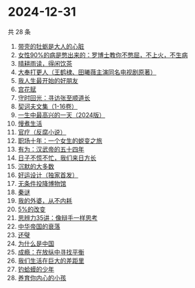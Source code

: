 # 2024-12-31

共 28 条

<!-- BEGIN WEREAD -->
<!-- 最后更新时间 2024-12-31 14:20:39 +0800 -->
1. [带壳的牡蛎是大人的心脏](https://weread.qq.com/web/bookDetail/d3732c70813ab7d40g016625)
1. [女性90%的病是憋出来的：罗博士教你不憋屈，不上火，不生病](https://weread.qq.com/web/bookDetail/c0632aa07203c294c069e84)
1. [晴耕雨读，得闲饮茶](https://weread.qq.com/web/bookDetail/e39320b0813ab8447g0133f8)
1. [大奉打更人（王鹤棣、田曦薇主演同名电视剧原著）](https://weread.qq.com/web/bookDetail/72432c2071c4a37d72460a5)
1. [我人生最开始的好朋友](https://weread.qq.com/web/bookDetail/d5432980813ab96fbg0196e0)
1. [宫花赋](https://weread.qq.com/web/bookDetail/2d932800813ab97d4g0169ab)
1. [守时回光：寻访张至顺道长](https://weread.qq.com/web/bookDetail/18b324a0813ab9818g0186df)
1. [契诃夫文集（1-16卷）](https://weread.qq.com/web/bookDetail/f6532c4071d82aeef6505a8)
1. [一生中最高兴的一天（2024版）](https://weread.qq.com/web/bookDetail/3fc328c0813ab899ag016d7c)
1. [慢煮生活](https://weread.qq.com/web/bookDetail/e02324f072253196e021d5d)
1. [官疗（反腐小说）](https://weread.qq.com/web/bookDetail/34a32890813ab96b0g016c03)
1. [职场十年：一个女生的蜕变之旅](https://weread.qq.com/web/bookDetail/327325b0813ab9717g014fa0)
1. [有为：汉武帝的五十四年](https://weread.qq.com/web/bookDetail/dba32c60813ab9884g015826)
1. [日子不慌不忙，我们来日方长](https://weread.qq.com/web/bookDetail/16232390813ab73dfg015636)
1. [沉默的大多数](https://weread.qq.com/web/bookDetail/84632ce071d57587846de1c)
1. [好运设计（独家首发）](https://weread.qq.com/web/bookDetail/6ef32e40813ab8e9bg014638)
1. [无条件投降博物馆](https://weread.qq.com/web/bookDetail/e0c32c90813ab9859g012683)
1. [秦谜](https://weread.qq.com/web/bookDetail/67732020813ab986dg011fd2)
1. [我的外婆，从不内耗](https://weread.qq.com/web/bookDetail/1b732f30813ab8b37g0121a2)
1. [5%的改变](https://weread.qq.com/web/bookDetail/39e32100813ab7120g01631e)
1. [思辨力35讲：像辩手一样思考](https://weread.qq.com/web/bookDetail/cf132e10813ab92e9g018088)
1. [中华帝国的衰落](https://weread.qq.com/web/bookDetail/0c8325e05d1f110c8edf190)
1. [还璧](https://weread.qq.com/web/bookDetail/122320b0813ab978ag018f64)
1. [为什么是中国](https://weread.qq.com/web/bookDetail/f3232fe07239b3b7f32034a)
1. [成瘾：在放纵中寻找平衡](https://weread.qq.com/web/bookDetail/9e8321b0813ab7bf1g013230)
1. [我们生活在巨大的差距里](https://weread.qq.com/web/bookDetail/286329405b40f728668c477)
1. [钓蛤蟆的少年](https://weread.qq.com/web/bookDetail/79a329a0813ab97e3g01273b)
1. [养育你内心的小孩](https://weread.qq.com/web/bookDetail/97b32250728dd5ce97bf340)
<!-- END WEREAD -->